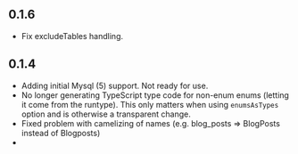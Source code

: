 ## 0.1.6
- Fix excludeTables handling.
## 0.1.4
- Adding initial Mysql (5) support. Not ready for use.
- No longer generating TypeScript type code for non-enum enums (letting it come from the runtype). This only matters when using `enumsAsTypes` option and is otherwise a transparent change.
- Fixed problem with camelizing of names (e.g. blog_posts => BlogPosts instead of Blogposts)
-

